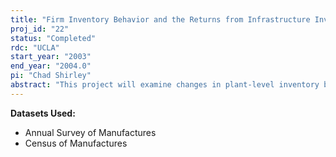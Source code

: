 ```yaml
---
title: "Firm Inventory Behavior and the Returns from Infrastructure Investment"
proj_id: "22"
status: "Completed"
rdc: "UCLA"
start_year: "2003"
end_year: "2004.0"
pi: "Chad Shirley"
abstract: "This project will examine changes in plant-level inventory behavior over the past three decades.  In particular, this work will quantitatively estimate the relationship between changes in plant inventory levels and investments in the construction and maintenance of public roads and highways over the past three decades.  This project will also examine and control for other influences on inventory behavior, including trends in the use of information technology, changes in inventory management practices, and product proliferation, and their interaction with this transportation investment."
---
```


**Datasets Used:**

  - Annual Survey of Manufactures 
  - Census of Manufactures 

